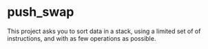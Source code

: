 # push_swap
This project asks you to sort data in a stack, using a limited set of of instructions, and with as few operations as possible.
